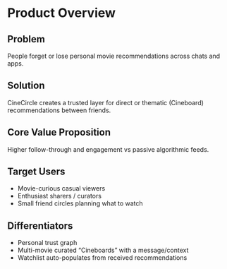 # Product Overview

## Problem
People forget or lose personal movie recommendations across chats and apps.

## Solution
CineCircle creates a trusted layer for direct or thematic (Cineboard) recommendations between friends.

## Core Value Proposition
Higher follow-through and engagement vs passive algorithmic feeds.

## Target Users
- Movie-curious casual viewers
- Enthusiast sharers / curators
- Small friend circles planning what to watch

## Differentiators
- Personal trust graph
- Multi-movie curated “Cineboards” with a message/context
- Watchlist auto-populates from received recommendations
